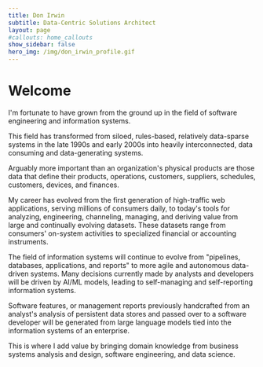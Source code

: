 ```yaml
---
title: Don Irwin
subtitle: Data-Centric Solutions Architect
layout: page
#callouts: home_callouts
show_sidebar: false
hero_img: /img/don_irwin_profile.gif
---
```


# Welcome

I'm fortunate to have grown from the ground up in the field of software engineering and information systems. 

This field has transformed from siloed, rules-based, relatively data-sparse systems in the late 1990s and early 2000s into heavily interconnected, data consuming and data-generating systems. 

Arguably more important than an organization's physical products are those data that define their products, operations, customers, suppliers, schedules, customers, devices, and finances. 

My career has evolved from the first generation of high-traffic web applications, serving millions of consumers daily, to today's tools for analyzing, engineering, channeling, managing, and deriving value from large and continually evolving datasets. These datasets range from consumers' on-system activities to specialized financial or accounting instruments. 

The field of information systems will continue to evolve from "pipelines, databases, applications, and reports" to more agile and autonomous data-driven systems. Many decisions currently made by analysts and developers will be driven by AI/ML models, leading to self-managing and self-reporting information systems. 

Software features, or management reports previously handcrafted from an analyst's analysis of persistent data stores and passed over to a software developer will be generated from large language models tied into the information systems of an enterprise. 

This is where I add value by bringing domain knowledge from business systems analysis and design, software engineering, and data science.
